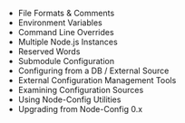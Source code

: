 * File Formats & Comments
* Environment Variables
* Command Line Overrides
* Multiple Node.js Instances
* Reserved Words
* Submodule Configuration
* Configuring from a DB / External Source
* External Configuration Management Tools
* Examining Configuration Sources
* Using Node-Config Utilities
* Upgrading from Node-Config 0.x